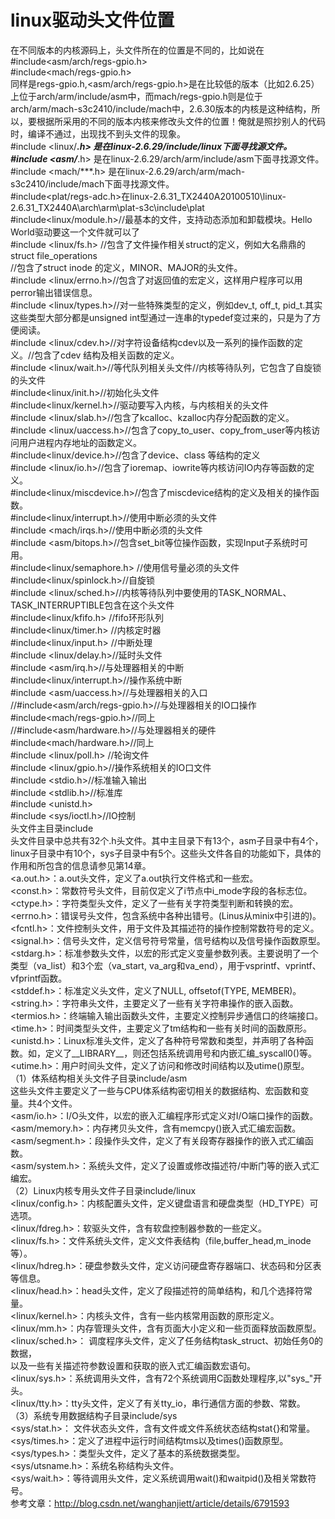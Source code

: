 # linux驱动头文件位置    
在不同版本的内核源码上，头文件所在的位置是不同的，比如说在  
#include<asm/arch/regs-gpio.h>  
#include<mach/regs-gpio.h>  
同样是regs-gpio.h,<asm/arch/regs-gpio.h>是在比较低的版本（比如2.6.25）上位于arch/arm/include/asm中，而mach/regs-gpio.h则是位于arch/arm/mach-s3c2410/include/mach中，2.6.30版本的内核是这种结构，所以，要根据所采用的不同的版本内核来修改头文件的位置！俺就是照抄别人的代码时，编译不通过，出现找不到头文件的现象。  
#include <linux/***.h> 是在linux-2.6.29/include/linux下面寻找源文件。  
#include <asm/***.h> 是在linux-2.6.29/arch/arm/include/asm下面寻找源文件。  
#include <mach/***.h> 是在linux-2.6.29/arch/arm/mach-s3c2410/include/mach下面寻找源文件。  
#include<plat/regs-adc.h>在linux-2.6.31_TX2440A20100510\linux-2.6.31_TX2440A\arch\arm\plat-s3c\include\plat  
#include<linux/module.h>//最基本的文件，支持动态添加和卸载模块。Hello World驱动要这一个文件就可以了  
#include <linux/fs.h> //包含了文件操作相关struct的定义，例如大名鼎鼎的struct file_operations  
                     //包含了struct inode 的定义，MINOR、MAJOR的头文件。  
#include <linux/errno.h>//包含了对返回值的宏定义，这样用户程序可以用perror输出错误信息。  
#include <linux/types.h>//对一些特殊类型的定义，例如dev_t, off_t, pid_t.其实这些类型大部分都是unsigned int型通过一连串的typedef变过来的，只是为了方便阅读。  
#include <linux/cdev.h>//对字符设备结构cdev以及一系列的操作函数的定义。//包含了cdev 结构及相关函数的定义。  
#include <linux/wait.h>//等代队列相关头文件//内核等待队列，它包含了自旋锁的头文件  
#include<linux/init.h>//初始化头文件  
#include<linux/kernel.h>//驱动要写入内核，与内核相关的头文件  
#include <linux/slab.h>//包含了kcalloc、kzalloc内存分配函数的定义。  
#include <linux/uaccess.h>//包含了copy_to_user、copy_from_user等内核访问用户进程内存地址的函数定义。  
#include<linux/device.h>//包含了device、class 等结构的定义  
#include <linux/io.h>//包含了ioremap、iowrite等内核访问IO内存等函数的定义。  
#include<linux/miscdevice.h>//包含了miscdevice结构的定义及相关的操作函数。  
#include<linux/interrupt.h>//使用中断必须的头文件  
#include <mach/irqs.h>//使用中断必须的头文件  
#include <asm/bitops.h>//包含set_bit等位操作函数，实现Input子系统时可用。  
#include<linux/semaphore.h> //使用信号量必须的头文件  
#include<linux/spinlock.h>//自旋锁  
#include <linux/sched.h>//内核等待队列中要使用的TASK_NORMAL、TASK_INTERRUPTIBLE包含在这个头文件  
#include<linux/kfifo.h> //fifo环形队列  
#include<linux/timer.h> //内核定时器  
#include<linux/input.h> //中断处理   
#include <linux/delay.h>//延时头文件  
#include <asm/irq.h>//与处理器相关的中断  
#include<linux/interrupt.h>//操作系统中断  
#include <asm/uaccess.h>//与处理器相关的入口  
//#include<asm/arch/regs-gpio.h>//与处理器相关的IO口操作  
#include<mach/regs-gpio.h>//同上  
//#include<asm/hardware.h>//与处理器相关的硬件  
#include<mach/hardware.h>//同上  
#include <linux/poll.h> //轮询文件  
#include <linux/gpio.h>//操作系统相关的IO口文件  
#include <stdio.h>//标准输入输出  
#include <stdlib.h>//标准库  
#include <unistd.h>  
#include <sys/ioctl.h>//IO控制  
头文件主目录include  
头文件目录中总共有32个.h头文件。其中主目录下有13个，asm子目录中有4个，linux子目录中有10个，sys子目录中有5个。这些头文件各自的功能如下，具体的作用和所包含的信息请参见第14章。  
<a.out.h>：a.out头文件，定义了a.out执行文件格式和一些宏。  
<const.h>：常数符号头文件，目前仅定义了i节点中i_mode字段的各标志位。  
<ctype.h>：字符类型头文件，定义了一些有关字符类型判断和转换的宏。  
<errno.h>：错误号头文件，包含系统中各种出错号。(Linus从minix中引进的)。  
<fcntl.h>：文件控制头文件，用于文件及其描述符的操作控制常数符号的定义。  
<signal.h>：信号头文件，定义信号符号常量，信号结构以及信号操作函数原型。  
<stdarg.h>：标准参数头文件，以宏的形式定义变量参数列表。主要说明了一个类型（va_list）和3个宏（va_start, va_arg和va_end），用于vsprintf、vprintf、vfprintf函数。  
<stddef.h>：标准定义头文件，定义了NULL, offsetof(TYPE, MEMBER)。  
<string.h>：字符串头文件，主要定义了一些有关字符串操作的嵌入函数。  
<termios.h>：终端输入输出函数头文件，主要定义控制异步通信口的终端接口。  
<time.h>：时间类型头文件，主要定义了tm结构和一些有关时间的函数原形。  
<unistd.h>：Linux标准头文件，定义了各种符号常数和类型，并声明了各种函数。如，定义了__LIBRARY__，则还包括系统调用号和内嵌汇编_syscall0()等。  
<utime.h>：用户时间头文件，定义了访问和修改时间结构以及utime()原型。  
（1）体系结构相关头文件子目录include/asm  
这些头文件主要定义了一些与CPU体系结构密切相关的数据结构、宏函数和变量。共4个文件。  
<asm/io.h>：I/O头文件，以宏的嵌入汇编程序形式定义对I/O端口操作的函数。  
<asm/memory.h>：内存拷贝头文件，含有memcpy()嵌入式汇编宏函数。  
<asm/segment.h>：段操作头文件，定义了有关段寄存器操作的嵌入式汇编函数。  
<asm/system.h>：系统头文件，定义了设置或修改描述符/中断门等的嵌入式汇编宏。  
（2）Linux内核专用头文件子目录include/linux  
<linux/config.h>：内核配置头文件，定义键盘语言和硬盘类型（HD_TYPE）可选项。  
<linux/fdreg.h>：软驱头文件，含有软盘控制器参数的一些定义。  
<linux/fs.h>：文件系统头文件，定义文件表结构（file,buffer_head,m_inode等）。  
<linux/hdreg.h>：硬盘参数头文件，定义访问硬盘寄存器端口、状态码和分区表等信息。  
<linux/head.h>：head头文件，定义了段描述符的简单结构，和几个选择符常量。  
<linux/kernel.h>：内核头文件，含有一些内核常用函数的原形定义。  
<linux/mm.h>：内存管理头文件，含有页面大小定义和一些页面释放函数原型。  
<linux/sched.h>： 调度程序头文件，定义了任务结构task_struct、初始任务0的数据，  
以及一些有关描述符参数设置和获取的嵌入式汇编函数宏语句。  
<linux/sys.h>：系统调用头文件，含有72个系统调用C函数处理程序,以"sys_"开头。  
<linux/tty.h>：tty头文件，定义了有关tty_io，串行通信方面的参数、常数。  
（3）系统专用数据结构子目录include/sys  
<sys/stat.h>： 文件状态头文件，含有文件或文件系统状态结构stat{}和常量。  
<sys/times.h>：定义了进程中运行时间结构tms以及times()函数原型。  
<sys/types.h>：类型头文件，定义了基本的系统数据类型。  
<sys/utsname.h>：系统名称结构头文件。  
<sys/wait.h>：等待调用头文件，定义系统调用wait()和waitpid()及相关常数符号。  
参考文章：http://blog.csdn.net/wanghanjiett/article/details/6791593  
